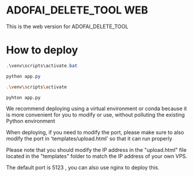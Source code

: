 # ADOFAI_DELETE_TOOL WEB

This is the web version for ADOFAI_DELETE_TOOL

# How to deploy
```powershell
.\venv\scripts\activate.bat

python app.py 
```


```bash
.\venv\scripts\activate

pyhton app.py
```

We recommend deploying using a virtual environment or conda because it is more convenient for you to modify or use, without polluting the existing Python environment

When deploying, if you need to modify the port, please make sure to also modify the port in 'templates/upload.html' so that it can run properly

Please note that you should modify the IP address in the "upload.html" file located in the "templates" folder to match the IP address of your own VPS.

The default port is 5123 , you can also use nginx to deploy this.